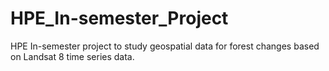 # HPE_In-semester_Project
HPE In-semester project to study geospatial data for forest changes based on Landsat 8 time series data. 
